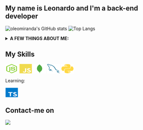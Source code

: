 ## My name is Leonardo and I'm a back-end developer 

![oleomiranda's GitHub stats](https://github-readme-stats.vercel.app/api?username=oleomiranda&theme=dark&show_icons=true)
![Top Langs](https://github-readme-stats.vercel.app/api/top-langs/?username=oleomiranda&theme=dark&layout=compact)

<details>
	<summary><b> A FEW THINGS ABOUT ME: </b></summary>
	
	- 21year old 
	- PWD (PCD) 
	- Currently looking for my first job 
	- I speak Portuguese and English  
</details>

## My Skills 
<div>
  	<img align="center" alt="Nodejs" height="30" width="40" src="https://raw.githubusercontent.com/devicons/devicon/master/icons/nodejs/nodejs-plain.svg" style="max-width:100%;">
    <img align="center" alt="JavaScript" height="30" width="40" src="https://raw.githubusercontent.com/devicons/devicon/master/icons/javascript/javascript-plain.svg" style="max-width:100%;">
	<img align="center" alt="MongoDb" height="30" width="40" src="https://raw.githubusercontent.com/devicons/devicon/master/icons/mongodb/mongodb-plain.svg" style="max-width:100%;">
	<img align="center" alt="MySql" height="30" width="40" src="https://raw.githubusercontent.com/devicons/devicon/master/icons/mysql/mysql-plain.svg" style="max-width:100%;">
    <img align="center" alt="Python" height="30" width="40" src="https://raw.githubusercontent.com/devicons/devicon/master/icons/python/python-plain.svg" style="max-width:100%;">
	<p>Learning:</p>
	<img align="center" alt="Python" height="30" width="40" src="https://raw.githubusercontent.com/devicons/devicon/master/icons/typescript/typescript-plain.svg" style="max-width:100%;">
</div>

## Contact-me on 

<a href="mailto: leomsec@gmail.com"><img src="https://camo.githubusercontent.com/30397c9df98ac1da26a8cf343965637687573f2f0e80884121290aaab40c1b38/68747470733a2f2f696d672e736869656c64732e696f2f62616467652f2d476d61696c2d2532334541343333353f7374796c653d666f722d7468652d6261646765266c6f676f3d676d61696c266c6f676f436f6c6f723d7768697465" data-canonical-src="https://img.shields.io/badge/-Gmail-%23EA4335?style=for-the-badge&amp;logo=gmail&amp;logoColor=white" style="max-width:100%;"></a>
